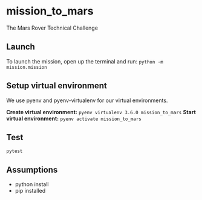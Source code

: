 # mission_to_mars
The Mars Rover Technical Challenge

## Launch
To launch the mission, open up the terminal and run:
```python -m mission.mission```

## Setup virtual environment
We use pyenv and pyenv-virtualenv for our virtual environments.

**Create virtual environment:** `pyenv virtualenv 3.6.0 mission_to_mars`
**Start virtual environment:** `pyenv activate mission_to_mars`

## Test

`pytest`


## Assumptions
- python install
- pip installed